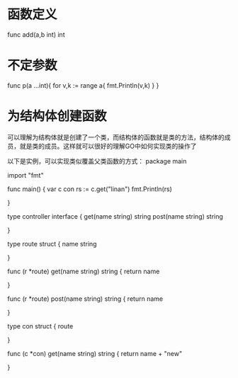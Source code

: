 函数定义
=
func add(a,b int) int

不定参数
=
func p(a ...int){
	for v,k := range a{
		fmt.Println(v,k)
	}
}

为结构体创建函数
=
可以理解为结构体就是创建了一个类，而结构体的函数就是类的方法，结构体的成员，就是类的成员。这样就可以很好的理解GO中如何实现类的操作了

以下是实例，可以实现类似覆盖父类函数的方式：
package main 

import "fmt"

func main() {
	    var c con 
			    rs := c.get("linan")
				    fmt.Println(rs)

}

type controller interface {
	    get(name string) string
			    post(name string) string

}

type route struct {
	    name string

}

func (r *route) get(name string) string {
	    return name

}

func (r *route) post(name string) string {
	    return name

}

type con struct {
	    route

}

func (c *con) get(name string) string {
	    return name + "new"

}
